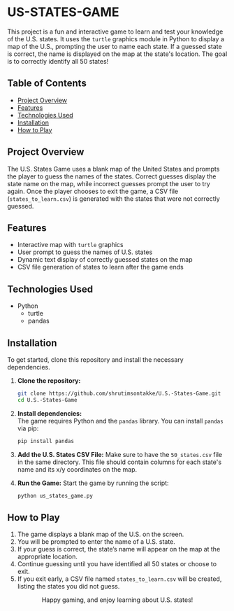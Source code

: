 <h1>US-STATES-GAME</h1>

This project is a fun and interactive game to learn and test your knowledge of the U.S. states. It uses the `turtle` graphics module in Python to display a map of the U.S., prompting the user to name each state. If a guessed state is correct, the name is displayed on the map at the state's location. The goal is to correctly identify all 50 states!

## Table of Contents
- [Project Overview](#project-overview)
- [Features](#features)
- [Technologies Used](#technologies-used)
- [Installation](#installation)
- [How to Play](#how-to-play)


## Project Overview
The U.S. States Game uses a blank map of the United States and prompts the player to guess the names of the states. Correct guesses display the state name on the map, while incorrect guesses prompt the user to try again. Once the player chooses to exit the game, a CSV file (`states_to_learn.csv`) is generated with the states that were not correctly guessed.

## Features
- Interactive map with `turtle` graphics
- User prompt to guess the names of U.S. states
- Dynamic text display of correctly guessed states on the map
- CSV file generation of states to learn after the game ends

## Technologies Used
- Python
  - turtle
  - pandas

## Installation
To get started, clone this repository and install the necessary dependencies.

1. **Clone the repository:**
   ```bash
   git clone https://github.com/shrutimsontakke/U.S.-States-Game.git
   cd U.S.-States-Game
   ```

2. **Install dependencies:**  
   The game requires Python and the `pandas` library. You can install `pandas` via pip:
   ```bash
   pip install pandas
   ```

3. **Add the U.S. States CSV File:**
   Make sure to have the `50_states.csv` file in the same directory. This file should contain columns for each state's name and its x/y coordinates on the map.

4. **Run the Game:**
   Start the game by running the script:
   ```bash
   python us_states_game.py
   ```

## How to Play
1. The game displays a blank map of the U.S. on the screen.
2. You will be prompted to enter the name of a U.S. state.
3. If your guess is correct, the state’s name will appear on the map at the appropriate location.
4. Continue guessing until you have identified all 50 states or choose to exit.
5. If you exit early, a CSV file named `states_to_learn.csv` will be created, listing the states you did not guess.

<div align="center">
Happy gaming, and enjoy learning about U.S. states!</div>
